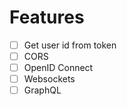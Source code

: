 # Features

- [ ] Get user id from token
- [ ] CORS
- [ ] OpenID Connect
- [ ] Websockets
- [ ] GraphQL